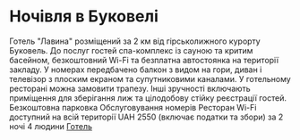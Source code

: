 # Ночівля в Буковелі
Готель "Лавина" розміщений за 2 км від гірськолижного курорту Буковель.
До послуг гостей спа-комплекс із сауною та критим басейном, безкоштовний Wi-Fi та безплатна автостоянка на території закладу.
У номерах передбачено балкон з видом на гори, диван і телевізор з плоским екраном та супутниковими каналами.
У готельному ресторані можна замовити трапезу.
Інші зручності включають приміщення для зберігання лиж та цілодобову стійку реєстрації гостей.
Безкоштовна парковка
Обслуговування номерів
Ресторан
Wi-Fi доступний на всій території
UAH 2550 (включає податки та збори) за 2 ночі  4 людини
[Готель](https://www.booking.com/hotel/ua/lavina-bukoviel.uk.html)

